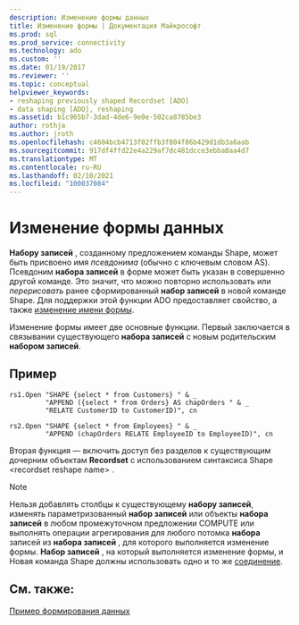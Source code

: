 ```yaml
---
description: Изменение формы данных
title: Изменение формы | Документация Майкрософт
ms.prod: sql
ms.prod_service: connectivity
ms.technology: ado
ms.custom: ''
ms.date: 01/19/2017
ms.reviewer: ''
ms.topic: conceptual
helpviewer_keywords:
- reshaping previously shaped Recordset [ADO]
- data shaping [ADO], reshaping
ms.assetid: b1c965b7-3dad-4de6-9e0e-502ca8785be3
author: rothja
ms.author: jroth
ms.openlocfilehash: c4604bcb4713f02ffb3f804f86b429d1db3a6aab
ms.sourcegitcommit: 917df4ffd22e4a229af7dc481dcce3ebba0aa4d7
ms.translationtype: MT
ms.contentlocale: ru-RU
ms.lasthandoff: 02/10/2021
ms.locfileid: "100037084"
---
```

# <a name="reshaping"></a>Изменение формы данных
**Набору записей** , созданному предложением команды Shape, может быть присвоено имя *псевдонима* (обычно с ключевым словом AS). Псевдоним **набора записей** в форме может быть указан в совершенно другой команде. Это значит, что можно повторно использовать или *перерисовать* ранее сформированный **набор записей** в новой команде Shape. Для поддержки этой функции ADO предоставляет свойство, а также [изменение имени формы](../../../ado/reference/ado-api/reshape-name-property-dynamic-ado.md).  
  
 Изменение формы имеет две основные функции. Первый заключается в связывании существующего **набора записей** с новым родительским **набором записей**.  
  
## <a name="example"></a>Пример  
  
```  
rs1.Open "SHAPE {select * from Customers} " & _  
         "APPEND ({select * from Orders} AS chapOrders " & _  
         "RELATE CustomerID to CustomerID)", cn  
  
rs2.Open "SHAPE {select * from Employees} " & _  
         "APPEND (chapOrders RELATE EmployeeID to EmployeeID)", cn  
```  
  
 Вторая функция — включить доступ без разделов к существующим дочерним объектам **Recordset** с использованием синтаксиса Shape \<recordset reshape name> .  
  
> [!NOTE]
>  Нельзя добавлять столбцы к существующему **набору записей**, изменять параметризованный **набор записей** или объекты **набора записей** в любом промежуточном предложении COMPUTE или выполнять операции агрегирования для любого потомка **набора** записей из **набора записей** , для которого выполняется изменение формы. **Набор записей** , на который выполняется изменение формы, и Новая команда Shape должны использовать одно и то же [соединение](../../../ado/reference/ado-api/connection-object-ado.md).  
  
## <a name="see-also"></a>См. также:  
 [Пример формирования данных](../../../ado/guide/data/data-shaping-example.md)
